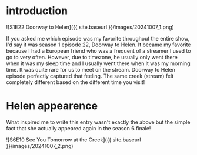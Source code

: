 # introduction

![S1E22 Doorway to Helen]({{ site.baseurl }}/images/20241007_1.png)

If you asked me which episode was my favorite throughout the entire show, I'd say it was season 1 episode 22, Doorway to Helen. It became my favorite because I had a European friend who was a frequent of a streamer I used to go to very often. However, due to timezone, he usually only went there when it was my sleep time and I usually went there when it was my morning time. It was quite rare for us to meet on the stream. Doorway to Helen episode perfectly captured that feeling. The same creek (stream) felt completely different based on the different time you visit!

# Helen appearence

What inspired me to write this entry wasn't exactly the above but the simple fact that she actually appeared again in the season 6 finale!

![S6E10 See You Tomorrow at the Creek]({{ site.baseurl }}/images/20241007_2.png)
